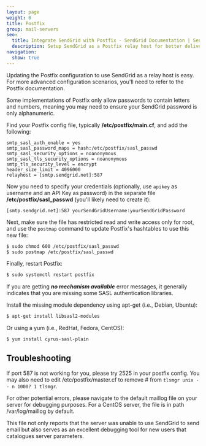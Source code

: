 ```yaml
---
layout: page
weight: 0
title: Postfix
group: mail-servers
seo:
  title: Integrate SendGrid with Postfix - SendGrid Documentation | SendGrid
  description: Setup SendGrid as a Postfix relay host for better deliverability and advanced statistics on your email.
navigation:
  show: true
---
```


Updating the Postfix configuration to use SendGrid as a relay host is easy. For more advanced configuration scenarios, you'll need to refer to the Postfix documentation.

<call-out type="warning">

Some implementations of Postfix only allow passwords to contain letters and numbers, meaning you may need to ensure your SendGrid password is only alphanumeric.

</call-out>

Find your Postfix config file, typically **/etc/postfix/main.cf**, and add the following:

```
smtp_sasl_auth_enable = yes
smtp_sasl_password_maps = hash:/etc/postfix/sasl_passwd
smtp_sasl_security_options = noanonymous
smtp_sasl_tls_security_options = noanonymous
smtp_tls_security_level = encrypt
header_size_limit = 4096000
relayhost = [smtp.sendgrid.net]:587
```

Now you need to specify your credentials (optionally, use `apikey` as username and an API Key as password) in the separate file **/etc/postfix/sasl_passwd** (you'll likely need to create it):

```
[smtp.sendgrid.net]:587 yourSendGridUsername:yourSendGridPassword
```

Next, make sure the file has restricted read and write access only for root, and use the `postmap` command to update Postfix's hashtables to use this new file:

```bash
$ sudo chmod 600 /etc/postfix/sasl_passwd
$ sudo postmap /etc/postfix/sasl_passwd
```

Finally, restart Postfix:
```bash
$ sudo systemctl restart postfix
```


<call-out>

If you are getting ***no mechanism available*** error messages, it generally indicates that you are missing some SASL authentication libraries.

</call-out>

Install the missing module dependency using apt-get (i.e., Debian, Ubuntu):

```bash
$ apt-get install libsasl2-modules
```

 Or using a yum (i.e., RedHat, Fedora, CentOS):

```bash
$ yum install cyrus-sasl-plain
```

## Troubleshooting
 	
If port 587 is not working for you, please try 2525 in your postfix config. You may also need to edit /etc/postfix/master.cf to remove # from `tlsmgr unix - - n 1000? 1 tlsmgr`. 

For other potential errors, please navigate to the default maillog file on your server for debugging purposes. For a CentOS server, the file is in path /var/log/maillog by default. 

This file not only reports that the server was unable to use SendGrid to send email but also serves as an excellent debugging tool for new users that catalogues server parameters.

